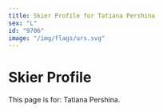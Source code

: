 ```yaml
---
title: Skier Profile for Tatiana Pershina
sex: "L"
id: "9706"
image: "/img/flags/urs.svg" 
---
```


# Skier Profile

This page is for: Tatiana Pershina.
    